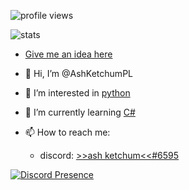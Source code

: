 ![profile views](https://komarev.com/ghpvc/?username=AshKetchumPL)

![stats](https://github-readme-stats.vercel.app/api?username=AshKetchumPL&show_icons=true&hide=prs&theme=radical)

- [Give me an idea here](https://github.com/AshKetchumPL/give-me-an-idea/issues)

- 👋 Hi, I’m @AshKetchumPL
- 👀 I’m interested in [python](https://www.python.org/)
- 🌱 I’m currently learning [C#](https://docs.microsoft.com/en-us/dotnet/csharp/)
- 📫 How to reach me:
    - discord: [>>ash ketchum<<#6595](https://discord.com/users/480110129971200010)

[![Discord Presence](https://lanyard.cnrad.dev/api/480110129971200010)](https://discord.com/users/480110129971200010)

<!---
kotpolsa123/kotpolsa123 is a ✨ special ✨ repository because its `README.md` (this file) appears on your GitHub profile.
You can click the Preview link to take a look at your changes.
--->
